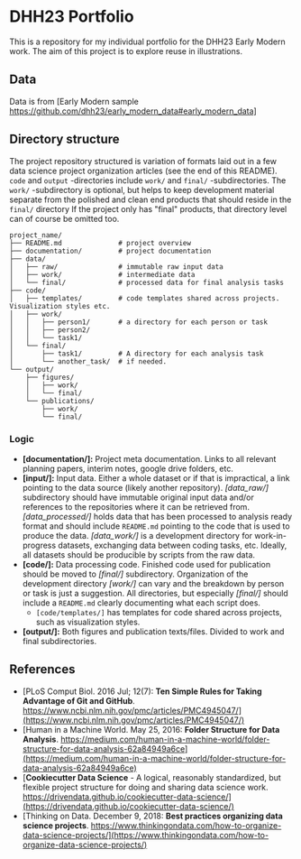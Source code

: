 # DHH23 Portfolio

This is a repository for my individual portfolio for the DHH23 Early Modern work. The aim of this project is to explore reuse in illustrations.


## Data

Data is from [Early Modern sample https://github.com/dhh23/early_modern_data#early_modern_data]

## Directory structure

The project repository structured is variation of formats laid out in a few data science project organization articles (see the end of this README). `code` and `output` -directories include `work/` and `final/` -subdirectories. The `work/` -subdirectory is optional, but helps to keep development material separate from the polished and clean end products that should reside in the `final/` directory If the project only has "final" products, that directory level can of course be omitted too. 

````
project_name/
├── README.md              # project overview
├── documentation/         # project documentation
├── data/
│   ├── raw/               # immutable raw input data
│   ├── work/              # intermediate data
│   └── final/             # processed data for final analysis tasks
├── code/
│   ├── templates/         # code templates shared across projects. Visualization styles etc.
│   ├── work/
│   │   ├── person1/       # a directory for each person or task
│   │   ├── person2/        
│   │   └── task1/         
│   └── final/
│       ├── task1/         # A directory for each analysis task
│       └── another_task/  # if needed.
└── output/
    ├── figures/
    │   ├── work/
    │   └── final/
    └── publications/
        ├── work/
        └── final/
````

### Logic

* **[documentation/]:** Project meta documentation. Links to all relevant planning papers, interim notes, google drive folders, etc.
* **[input/]:** Input data. Either a whole dataset or if that is impractical, a link pointing to the data source (likely another repository). *[data_raw/]* subdirectory should have immutable original input data and/or references to the repositories where it can be retrieved from. *[data_processed/]* holds data that has been processed to analysis ready format and should include `README.md` pointing to the code that is used to produce the data. *[data_work/]* is a development directory for work-in-progress datasets, exchanging data between coding tasks, etc. Ideally, all datasets should be producible by scripts from the raw data.
* **[code/]:** Data processing code. Finished code used for publication should be moved to *[final/]* subdirectory. Organization of the development directory *[work/]* can vary and the breakdown by person or task is just a suggestion. All directories, but especially *[final/]* should include a `README.md` clearly documenting what each script does.
    * `[code/templates/]` has templates for code shared across projects, such as visualization styles.
* **[output/]:** Both figures and publication texts/files. Divided to work and final subdirectories.

## References

* [PLoS Comput Biol. 2016 Jul; 12(7): **Ten Simple Rules for Taking Advantage of Git and GitHub**. https://www.ncbi.nlm.nih.gov/pmc/articles/PMC4945047/](https://www.ncbi.nlm.nih.gov/pmc/articles/PMC4945047/) 
* [Human in a Machine World. May 25, 2016: **Folder Structure for Data Analysis**. https://medium.com/human-in-a-machine-world/folder-structure-for-data-analysis-62a84949a6ce](https://medium.com/human-in-a-machine-world/folder-structure-for-data-analysis-62a84949a6ce)
* [**Cookiecutter Data Science** - A logical, reasonably standardized, but flexible project structure for doing and sharing data science work. https://drivendata.github.io/cookiecutter-data-science/](https://drivendata.github.io/cookiecutter-data-science/)
* [Thinking on Data. December 9, 2018: **Best practices organizing data science projects**. https://www.thinkingondata.com/how-to-organize-data-science-projects/](https://www.thinkingondata.com/how-to-organize-data-science-projects/)
